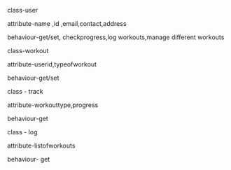 class-user

attribute-name ,id ,email,contact,address

behaviour-get/set, checkprogress,log workouts,manage different workouts

class-workout

attribute-userid,typeofworkout

behaviour-get/set

class - track

attribute-workouttype,progress

behaviour-get

class - log

attribute-listofworkouts

behaviour- get
